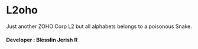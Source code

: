 # L2oho
Just another ZOHO Corp L2 but all alphabets belongs to a poisonous Snake.
#### Developer : Blesslin Jerish R
